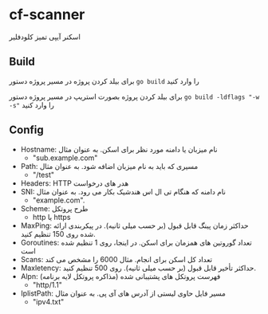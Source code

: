 # cf-scanner

اسکنر آیپی تمیز کلودفلیر

## Build

برای بیلد کردن پروژه در مسیر پروژه دستور `go build` را وارد کنید

برای بیلد کردن پروژه بصورت استریپ در مسیر پروژه دستور `go build -ldflags "-w -s"` را وارد کنید

## Config

* Hostname: نام میزبان یا دامنه مورد نظر برای اسکن. به عنوان مثال
  * "sub.example.com"
* Path: مسیری که باید به نام میزبان اضافه شود. به عنوان مثال
  * "/test"
* Headers: HTTP هدر های درخواست
* SNI: نام دامنه که هنگام تی ال اس هندشیک بکار می رود. به عنوان مثال
  * "example.com".
* Scheme: طرح پروتکل
  * http یا https
* MaxPing: حداکثر زمان پینگ قابل قبول (بر حسب میلی ثانیه). در پیکربندی ارائه شده روی 150 تنظیم کنید.
* Goroutines: تعداد گوروتین های همزمان برای اسکن. در اینجا، روی 1 تنظیم شده است
* Scans: تعداد کل اسکن برای انجام. مثال 6000 را مشخص می کند
* Maxletency: حداکثر تأخیر قابل قبول (بر حسب میلی ثانیه). روی 500 تنظیم کنید.
* Alpn: فهرست پروتکل های پشتیبانی شده (مذاکره پروتکل لایه برنامه)
  * "http/1.1"
* IplistPath: مسیر فایل حاوی لیستی از آدرس های آی پی. به عنوان مثال
  * "ipv4.txt"
